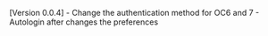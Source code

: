 [Version 0.0.4]
	-	Change the authentication method for OC6 and 7
	-	Autologin after changes the preferences

